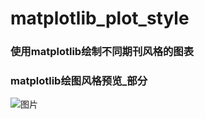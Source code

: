 # matplotlib_plot_style

### 使用matplotlib绘制不同期刊风格的图表

### matplotlib绘图风格预览_部分

![图片](matplotlib绘图风格预览_部分.png)
